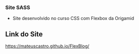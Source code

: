 ### Site SASS

- Site desenvolvido no curso CSS com Flexbox da Origamid


## Link do Site

https://mateuscastro.github.io/FlexBlog/